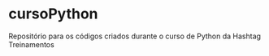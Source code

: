 # cursoPython
 Repositório para os códigos criados durante o curso de Python da Hashtag Treinamentos
